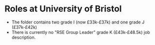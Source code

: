 # Roles at University of Bristol

* The folder contains two grade I (now £33k-£37k) and one grade J (£37k-£42k)
* There is currently no "RSE Group Leader" grade K (£43k-£48.5k) job description.
